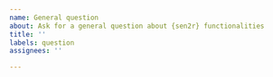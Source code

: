 ```yaml
---
name: General question
about: Ask for a general question about {sen2r} functionalities
title: ''
labels: question
assignees: ''

---
```


<!--
Use this template if you need information about {sen2r} funcionalities which are not documented.

Before opening a new issue:
1. please read the online documentation at https://sen2r.ranghetti.info/ (https://sen2r.ranghetti.info/reference/ in case of a question about a specific function);
2. if your question is related to the {sen2r} GUI, read the embedded documentation ("?" marks in the GUI);
3. check if the question was already been mentioned as a GitHub issue.

If your question is not general but related with your specific use case, please use the "Help needed" template.

IMPORTANT NOTES
1. Please remember that {sen2r} is not a commercial tool, so developers are not obliged to provide assistance: please be polite, be patient if developers will not answer you instantly and respect the Code of Conduct (https://sen2r.ranghetti.info/CODE-OF-CONDUCT.html)
2. Your are required to answer us when we required details (generally outputs of R commands) and to provide us a feedback after opening an issue, even after solving your problem or if you are not yet interested in solving it. In the case of missing feedback, we reserve the right to ignore your future requests.
3. Tasks can be closed after 10 days of inactivity (you can reopen it if you need further help).
-->

<!-- Ask here your question -->
